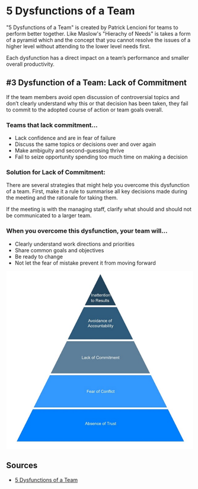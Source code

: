 # 5 Dysfunctions of a Team

"5 Dysfunctions of a Team" is created by Patrick Lencioni for teams to perform better together.
Like Maslow's "Hierachy of Needs" is takes a form of a pyramid which and the concept that you cannot resolve the issues of a higher level without attending to the lower level needs first.

Each dysfunction has a direct impact on a team’s performance and smaller overall productivity.

## #3 Dysfunction of a Team: Lack of Commitment

If the team members avoid open discussion of controversial topics and don’t clearly understand why this or that decision has been taken, they fail to commit to the adopted course of action or team goals overall.

### Teams that lack commitment…

- Lack confidence and are in fear of failure
- Discuss the same topics or decisions over and over again
- Make ambiguity and second-guessing thrive
- Fail to seize opportunity spending too much time on making a decision

### Solution for Lack of Commitment:

There are several strategies that might help you overcome this dysfunction of a team. First, make it a rule to summarise all key decisions made during the meeting and the rationale for taking them. 

If the meeting is with the managing staff, clarify what should and should not be communicated to a larger team.

### When you overcome this dysfunction, your team will…

- Clearly understand work directions and priorities
- Share common goals and objectives
- Be ready to change
- Not let the fear of mistake prevent it from moving forward

![5 Dysfunctions of a Team](5_dysfunctions_of_a_team_pyramid.jpg)

## Sources

- [5 Dysfunctions of a Team](https://high5test.com/5-dysfunctions-of-a-team-what-they-are-and-how-to-overcome/)
